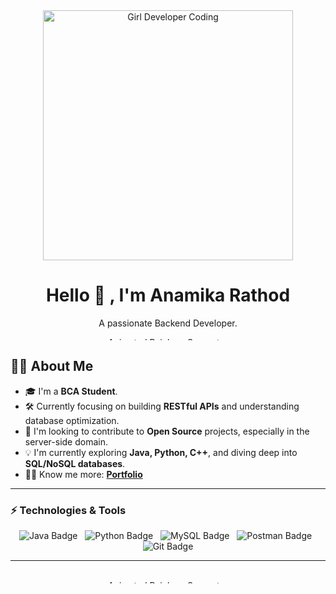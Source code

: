 <div align="center">
    <img src="https://media.giphy.com/media/QvBoMEgXJQYw0/giphy.gif" alt="Girl Developer Coding" width="400" />
</div>

<div align="center">
    <h1>Hello 👋 , I'm Anamika Rathod</h1>
    <p>A passionate Backend Developer.</p>
</div>

<div align="center">
    <img src="https://media.giphy.com/media/PShsSg3R3dK0g/giphy.gif" alt="Animated Rainbow Separator" width="100%" height="5px" />
</div>


## 👩‍💻 About Me

* 🎓 I'm a **BCA Student**.
* 🛠️ Currently focusing on building **RESTful APIs** and understanding database optimization.
* 🔭 I'm looking to contribute to **Open Source** projects, especially in the server-side domain.
* 💡 I'm currently exploring **Java, Python, C++**, and diving deep into **SQL/NoSQL databases**.
* 🙋‍♀️ Know me more: [**Portfolio**](YOUR_PORTFOLIO_LINK)


---

### ⚡ Technologies & Tools

<p align="center">
  <img src="https://img.shields.io/badge/Java-007396?style=for-the-badge&logo=java&logoColor=white" alt="Java Badge"/>
  <img src="https://img.shields.io/badge/Python-3776AB?style=for-the-badge&logo=python&logoColor=white" alt="Python Badge"/>
  <img src="https://img.shields.io/badge/MySQL-4479A1?style=for-the-badge&logo=mysql&logoColor=white" alt="MySQL Badge"/>
  <img src="https://img.shields.io/badge/Postman-FF6C37?style=for-the-badge&logo=postman&logoColor=white" alt="Postman Badge"/>
  <img src="https://img.shields.io/badge/Git-F05032?style=for-the-badge&logo=git&logoColor=white" alt="Git Badge"/>
</p>

---

<div align="center">
        <img src="https://media.giphy.com/media/PShsSg3R3dK0g/giphy.gif" alt="Animated Rainbow Separator" width="100%" height="5px" />
</div>
